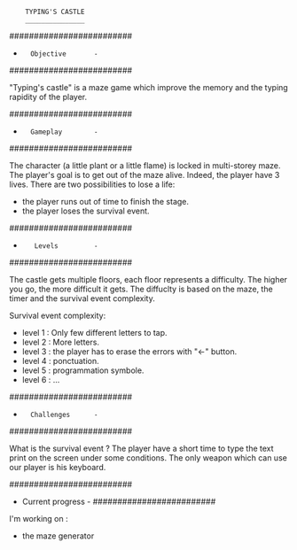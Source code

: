 		TYPING'S CASTLE
		_______________


#########################
-       Objective       -
#########################

"Typing's castle" is a maze game which improve the memory and
the typing rapidity of the player.



#########################
-       Gameplay        -
#########################

The character (a little plant or a little flame) is locked in 
multi-storey maze. The player's goal is to get out of the maze alive.
Indeed, the player have 3 lives.
There are two possibilities to lose a life:
  - the player runs out of time to finish the stage.
  - the player loses the survival event.



#########################
-        Levels         -
#########################

The castle gets multiple floors, each floor represents a difficulty.
The higher you go, the more difficult it gets.
The diffuclty is based on the maze, the timer and the survival event
complexity.

Survival event complexity:
  - level 1 : Only few different letters to tap.
  - level 2 : More letters.
  - level 3 : the player has to erase the errors with "<-" button.
  - level 4 : ponctuation.
  - level 5 : programmation symbole.
  - level 6 : ...



#########################
-       Challenges      -
#########################

What is the survival event ?
The player have a short time to type the text print on the screen 
under some conditions.
The only weapon which can use our player is his keyboard.



#########################
-   Current progress    -
#########################

I'm working on :
  - the maze generator